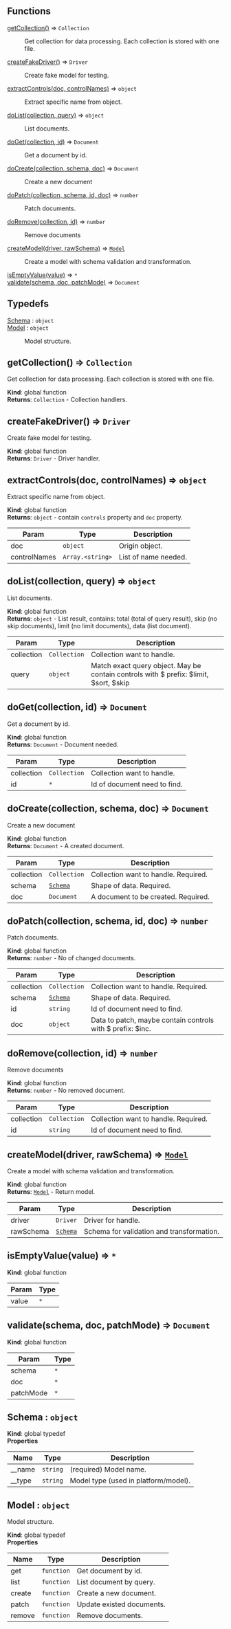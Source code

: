## Functions

<dl>
<dt><a href="#getCollection">getCollection()</a> ⇒ <code>Collection</code></dt>
<dd><p>Get collection for data processing. Each collection is stored with one file.</p>
</dd>
<dt><a href="#createFakeDriver">createFakeDriver()</a> ⇒ <code>Driver</code></dt>
<dd><p>Create fake model for testing.</p>
</dd>
<dt><a href="#extractControls">extractControls(doc, controlNames)</a> ⇒ <code>object</code></dt>
<dd><p>Extract specific name from object.</p>
</dd>
<dt><a href="#doList">doList(collection, query)</a> ⇒ <code>object</code></dt>
<dd><p>List documents.</p>
</dd>
<dt><a href="#doGet">doGet(collection, id)</a> ⇒ <code>Document</code></dt>
<dd><p>Get a document by id.</p>
</dd>
<dt><a href="#doCreate">doCreate(collection, schema, doc)</a> ⇒ <code>Document</code></dt>
<dd><p>Create a new document</p>
</dd>
<dt><a href="#doPatch">doPatch(collection, schema, id, doc)</a> ⇒ <code>number</code></dt>
<dd><p>Patch documents.</p>
</dd>
<dt><a href="#doRemove">doRemove(collection, id)</a> ⇒ <code>number</code></dt>
<dd><p>Remove documents</p>
</dd>
<dt><a href="#createModel">createModel(driver, rawSchema)</a> ⇒ <code><a href="#Model">Model</a></code></dt>
<dd><p>Create a model with schema validation and transformation.</p>
</dd>
<dt><a href="#isEmptyValue">isEmptyValue(value)</a> ⇒ <code>*</code></dt>
<dd></dd>
<dt><a href="#validate">validate(schema, doc, patchMode)</a> ⇒ <code>Document</code></dt>
<dd></dd>
</dl>

## Typedefs

<dl>
<dt><a href="#Schema">Schema</a> : <code>object</code></dt>
<dd></dd>
<dt><a href="#Model">Model</a> : <code>object</code></dt>
<dd><p>Model structure.</p>
</dd>
</dl>

<a name="getCollection"></a>

## getCollection() ⇒ <code>Collection</code>
Get collection for data processing. Each collection is stored with one file.

**Kind**: global function  
**Returns**: <code>Collection</code> - Collection handlers.  
<a name="createFakeDriver"></a>

## createFakeDriver() ⇒ <code>Driver</code>
Create fake model for testing.

**Kind**: global function  
**Returns**: <code>Driver</code> - Driver handler.  
<a name="extractControls"></a>

## extractControls(doc, controlNames) ⇒ <code>object</code>
Extract specific name from object.

**Kind**: global function  
**Returns**: <code>object</code> - contain `controls` property and `doc` property.  

| Param | Type | Description |
| --- | --- | --- |
| doc | <code>object</code> | Origin object. |
| controlNames | <code>Array.&lt;string&gt;</code> | List of name needed. |

<a name="doList"></a>

## doList(collection, query) ⇒ <code>object</code>
List documents.

**Kind**: global function  
**Returns**: <code>object</code> - List result, contains: total (total of query result), skip (no skip documents), limit (no limit documents), data (list document).  

| Param | Type | Description |
| --- | --- | --- |
| collection | <code>Collection</code> | Collection want to handle. |
| query | <code>object</code> | Match exact query object. May be contain controls with $ prefix: $limit, $sort, $skip |

<a name="doGet"></a>

## doGet(collection, id) ⇒ <code>Document</code>
Get a document by id.

**Kind**: global function  
**Returns**: <code>Document</code> - Document needed.  

| Param | Type | Description |
| --- | --- | --- |
| collection | <code>Collection</code> | Collection want to handle. |
| id | <code>\*</code> | Id of document need to find. |

<a name="doCreate"></a>

## doCreate(collection, schema, doc) ⇒ <code>Document</code>
Create a new document

**Kind**: global function  
**Returns**: <code>Document</code> - A created document.  

| Param | Type | Description |
| --- | --- | --- |
| collection | <code>Collection</code> | Collection want to handle. Required. |
| schema | [<code>Schema</code>](#Schema) | Shape of data. Required. |
| doc | <code>Document</code> | A document to be created. Required. |

<a name="doPatch"></a>

## doPatch(collection, schema, id, doc) ⇒ <code>number</code>
Patch documents.

**Kind**: global function  
**Returns**: <code>number</code> - No of changed documents.  

| Param | Type | Description |
| --- | --- | --- |
| collection | <code>Collection</code> | Collection want to handle. Required. |
| schema | [<code>Schema</code>](#Schema) | Shape of data. Required. |
| id | <code>string</code> | Id of document need to find. |
| doc | <code>object</code> | Data to patch, maybe contain controls with $ prefix: $inc. |

<a name="doRemove"></a>

## doRemove(collection, id) ⇒ <code>number</code>
Remove documents

**Kind**: global function  
**Returns**: <code>number</code> - No removed document.  

| Param | Type | Description |
| --- | --- | --- |
| collection | <code>Collection</code> | Collection want to handle. Required. |
| id | <code>string</code> | Id of document need to find. |

<a name="createModel"></a>

## createModel(driver, rawSchema) ⇒ [<code>Model</code>](#Model)
Create a model with schema validation and transformation.

**Kind**: global function  
**Returns**: [<code>Model</code>](#Model) - Return model.  

| Param | Type | Description |
| --- | --- | --- |
| driver | <code>Driver</code> | Driver for handle. |
| rawSchema | [<code>Schema</code>](#Schema) | Schema for validation and transformation. |

<a name="isEmptyValue"></a>

## isEmptyValue(value) ⇒ <code>\*</code>
**Kind**: global function  

| Param | Type |
| --- | --- |
| value | <code>\*</code> | 

<a name="validate"></a>

## validate(schema, doc, patchMode) ⇒ <code>Document</code>
**Kind**: global function  

| Param | Type |
| --- | --- |
| schema | <code>\*</code> | 
| doc | <code>\*</code> | 
| patchMode | <code>\*</code> | 

<a name="Schema"></a>

## Schema : <code>object</code>
**Kind**: global typedef  
**Properties**

| Name | Type | Description |
| --- | --- | --- |
| __name | <code>string</code> | (required) Model name. |
| __type | <code>string</code> | Model type (used in platform/model). |

<a name="Model"></a>

## Model : <code>object</code>
Model structure.

**Kind**: global typedef  
**Properties**

| Name | Type | Description |
| --- | --- | --- |
| get | <code>function</code> | Get document by id. |
| list | <code>function</code> | List document by query. |
| create | <code>function</code> | Create a new document. |
| patch | <code>function</code> | Update existed documents. |
| remove | <code>function</code> | Remove documents. |

